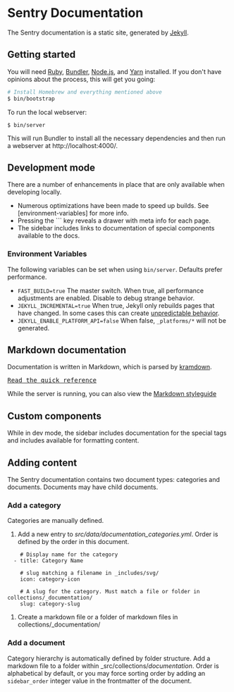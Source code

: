 # Sentry Documentation

The Sentry documentation is a static site, generated by [Jekyll][jekyll].

## Getting started

You will need [Ruby][ruby], [Bundler][bundler], [Node.js][nodejs], and [Yarn] installed. If you don't have opinions about the process, this will get you going:

```bash
# Install Homebrew and everything mentioned above
$ bin/bootstrap
```

To run the local webserver:

```
$ bin/server
```

This will run Bundler to install all the necessary dependencies and then run a webserver at http://localhost:4000/.

[jekyll]: https://jekyllrb.com/
[ruby]: https://www.ruby-lang.org/
[bundler]: http://bundler.io/
[nodejs]: https://nodejs.org/
[yarn]: https://yarnpkg.com

## Development mode

There are a number of enhancements in place that are only available when developing locally.

- Numerous optimizations have been made to speed up builds. See [environment-variables] for more info.
- Pressing the `\`` key reveals a drawer with meta info for each page.
- The sidebar includes links to documentation of special components available to the docs.

### Environment Variables

The following variables can be set when using `bin/server`. Defaults prefer performance.

- `FAST_BUILD=true` The master switch. When true, all performance adjustments are enabled. Disable to debug strange behavior.
- `JEKYLL_INCREMENTAL=true` When true, Jekyll only rebuilds pages that have changed. In some cases this can create [unpredictable behavior](https://jekyllrb.com/docs/configuration/#incremental-regeneration).
- `JEKYLL_ENABLE_PLATFORM_API=false` When false, `_platforms/*` will not be generated.

## Markdown documentation

Documentation is written in Markdown, which is parsed by [kramdown](https://kramdown.gettalong.org/).

[<kbd>Read the quick reference</kbd>](https://kramdown.gettalong.org/quickref.html)

While the server is running, you can also view the [Markdown styleguide](http://0.0.0.0:9000/markdown-styleguide/links/)

## Custom components

While in dev mode, the sidebar includes documentation for the special tags and includes available for formatting content.

## Adding content

The Sentry documentation contains two document types: categories and documents. Documents may have child documents.

### Add a category

Categories are manually defined.

1. Add a new entry to _src/data/documentation_categories.yml_. Order is defined by the order in this document.

```
    # Display name for the category
  - title: Category Name

    # slug matching a filename in _includes/svg/
    icon: category-icon

    # A slug for the category. Must match a file or folder in collections/_documentation/
    slug: category-slug
```

1. Create a markdown file or a folder of markdown files in collections/_documentation/

### Add a document

Category hierarchy is automatically defined by folder structure. Add a markdown file to a folder within _src/collections/_documentation_. Order is alphabetical by default, or you may force sorting order by adding an `sidebar_order` integer value in the frontmatter of the document.
